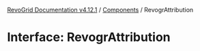 [RevoGrid Documentation v4.12.1](README.md) / [Components](Namespace.Components.md) / RevogrAttribution

# Interface: RevogrAttribution
